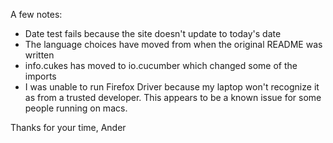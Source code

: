 A few notes:
- Date test fails because the site doesn't update to today's date
- The language choices have moved from when the original README was written
- info.cukes has moved to io.cucumber which changed some of the imports
- I was unable to run Firefox Driver because my laptop won't recognize it as from a trusted developer. This appears to be a known issue for some people running on macs.

Thanks for your time,
Ander
